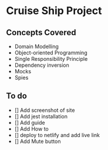 # Cruise Ship Project

## Concepts Covered

- Domain Modelling
- Object-oriented Programming
- Single Responsibility Principle
- Dependency inversion
- Mocks
- Spies

## To do

- [] Add screenshot of site
- [] Add jest installation
- [] Add guide
- [] Add How to
- [] deploy to netlify and add live link
- [] Add Mute button
